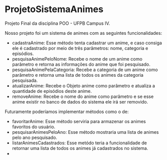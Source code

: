 # ProjetoSistemaAnimes
 Projeto Final da disciplina POO - UFPB Campus IV.
 
 Nosso projeto foi um sistema de animes com as seguintes funcionalidades:
- cadastraAnime: Esse método tenta cadastrar um anime, e caso consiga ele é cadastrado por meio de três parâmetros: nome, categoria e episódios. 
- pesquisaAnimePeloNome: Recebe o nome de um anime como parâmetro e retorna as informações do anime que foi pesquisado. 
- pesquisaAnimePelaCategoria: Recebe a categoria de um anime como parâmetro e retorna uma lista de todos os animes da categoria pesquisada. 
- atualizarAnime: Recebe o Objeto anime como parâmetro e atualiza a quantidade de episódios deste anime. 
- removeAnime: Recebe o nome do anime como parâmetro e se esse anime existir no banco de dados do sistema ele irá ser removido.

 Futuramente poderíamos implementar métodos como o de:
- favoritarAnime: Esse método serviria para armazenar os animes favoritos do usuário.
- pesquisarAnimesPeloAno: Esse método mostraria uma lista de animes pelo ano pesquisado.
- listarAnimesCadastrados: Esse metódo teria a funcionalidade de retornar uma lista de todos os animes já cadastrados no sistema.
- 
